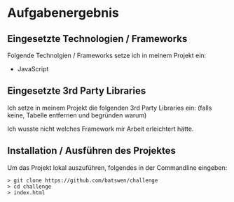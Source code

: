 # Aufgabenergebnis

## Eingesetzte Technologien / Frameworks

Folgende Technolgien / Frameworks setze ich in meinem Projekt ein:

- JavaScript

## Eingesetzte 3rd Party Libraries

Ich setze in meinem Projekt die folgenden 3rd Party Libraries ein: (falls keine, Tabelle entfernen und begründen warum)

Ich wusste nicht welches Framework mir Arbeit erleichtert hätte.

## Installation / Ausführen des Projektes

Um das Projekt lokal auszuführen, folgendes in der Commandline eingeben:

```console
> git clone https://github.com/batswen/challenge
> cd challenge
> index.html
```
